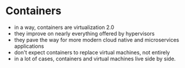 # Containers

- in a way, containers are virtualization 2.0
- they improve on nearly everything offered by hypervisors
- they pave the way for more modern cloud native and microservices applications
- don't expect containers to replace virtual machines, not entirely
- in a lot of cases, containers and virtual machines live side by side.